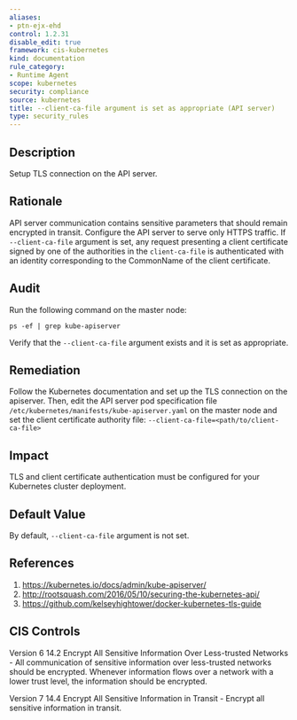 ```yaml
---
aliases:
- ptn-ejx-ehd
control: 1.2.31
disable_edit: true
framework: cis-kubernetes
kind: documentation
rule_category:
- Runtime Agent
scope: kubernetes
security: compliance
source: kubernetes
title: --client-ca-file argument is set as appropriate (API server)
type: security_rules
---
```


## Description

Setup TLS connection on the API server.

## Rationale

API server communication contains sensitive parameters that should remain encrypted in transit. Configure the API server to serve only HTTPS traffic. If `--client-ca-file` argument is set, any request presenting a client certificate signed by one of the authorities in the `client-ca-file` is authenticated with an identity corresponding to the CommonName of the client certificate.

## Audit

Run the following command on the master node: 
```
ps -ef | grep kube-apiserver
```
Verify that the `--client-ca-file` argument exists and it is set as appropriate.

## Remediation

Follow the Kubernetes documentation and set up the TLS connection on the apiserver. Then, edit the API server pod specification file `/etc/kubernetes/manifests/kube-apiserver.yaml` on the master node and set the client certificate authority file: `--client-ca-file=<path/to/client-ca-file>`

## Impact

TLS and client certificate authentication must be configured for your Kubernetes cluster deployment.

## Default Value

By default, `--client-ca-file` argument is not set.

## References

1. https://kubernetes.io/docs/admin/kube-apiserver/ 
2. http://rootsquash.com/2016/05/10/securing-the-kubernetes-api/ 
3. https://github.com/kelseyhightower/docker-kubernetes-tls-guide

## CIS Controls

Version 6 14.2 Encrypt All Sensitive Information Over Less-trusted Networks - All communication of sensitive information over less-trusted networks should be encrypted. Whenever information flows over a network with a lower trust level, the information should be encrypted. 

Version 7 14.4 Encrypt All Sensitive Information in Transit - Encrypt all sensitive information in transit.

